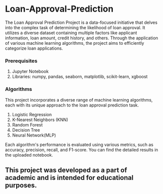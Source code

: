 # Loan-Approval-Prediction
The Loan Approval Prediction Project is a data-focused initiative that delves into the complex task of determining the likelihood of loan approval. It utilizes a diverse dataset containing multiple factors like applicant information, loan amount, credit history, and others. Through the application of various machine learning algorithms, the project aims to efficiently categorize loan applications.

### Prerequisites
1. Jupyter Notebook
2. Libraries: numpy, pandas, seaborn, matplotlib, scikit-learn, xgboost

### Algorithms
This project incorporates a diverse range of machine learning algorithms, each with its unique approach to the loan approval prediction task.
1. Logistic Regression
2. K-Nearest Neighbors (KNN)
3. Random Forest
4. Decision Tree
5. Neural Network(MLP)

Each algorithm's performance is evaluated using various metrics, such as accuracy, precision, recall, and F1-score. You can find the detailed results in the uploaded notebook.

## This project was developed as a part of academic and is intended for educational purposes.
